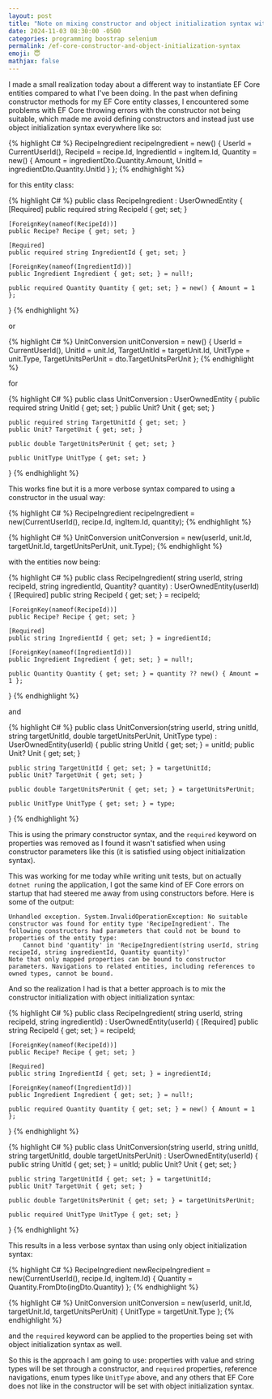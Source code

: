 ```yaml
---
layout: post
title: "Note on mixing constructor and object initialization syntax with EF Core entity classes"
date: 2024-11-03 08:30:00 -0500
categories: programming boostrap selenium
permalink: /ef-core-constructor-and-object-initialization-syntax
emoji: 😇
mathjax: false
---
```


I made a small realization today about a different way to instantiate EF Core entities compared to what I've been doing. In the past when defining constructor methods for my EF Core entity classes, I encountered some problems with EF Core throwing errors with the constructor not being suitable, which made me avoid defining constructors and instead just use object initialization syntax everywhere like so:

{% highlight C# %}
RecipeIngredient recipeIngredient = new()
{
    UserId = CurrentUserId(),
    RecipeId = recipe.Id,
    IngredientId = ingItem.Id,
    Quantity = new()
    {
        Amount = ingredientDto.Quantity.Amount,
        UnitId = ingredientDto.Quantity.UnitId
    }
};
{% endhighlight %}

for this entity class:

{% highlight C# %}
public class RecipeIngredient : UserOwnedEntity
{
    [Required]
    public required string RecipeId { get; set; }

    [ForeignKey(nameof(RecipeId))]
    public Recipe? Recipe { get; set; }

    [Required]
    public required string IngredientId { get; set; }

    [ForeignKey(nameof(IngredientId))]
    public Ingredient Ingredient { get; set; } = null!;

    public required Quantity Quantity { get; set; } = new() { Amount = 1 };
}
{% endhighlight %}

or 

{% highlight C# %}
UnitConversion unitConversion = new()
{
    UserId = CurrentUserId(),
    UnitId = unit.Id,
    TargetUnitId = targetUnit.Id,
    UnitType = unit.Type,
    TargetUnitsPerUnit = dto.TargetUnitsPerUnit
};
{% endhighlight %}

for 

{% highlight C# %}
public class UnitConversion : UserOwnedEntity
{
    public required string UnitId { get; set; }
    public Unit? Unit { get; set; }

    public required string TargetUnitId { get; set; }
    public Unit? TargetUnit { get; set; }

    public double TargetUnitsPerUnit { get; set; }

    public UnitType UnitType { get; set; }
}
{% endhighlight %}

This works fine but it is a more verbose syntax compared to using a constructor in the usual way:

{% highlight C# %}
RecipeIngredient recipeIngredient = new(CurrentUserId(), recipe.Id, ingItem.Id, quantity);
{% endhighlight %}

{% highlight C# %}
UnitConversion unitConversion = new(userId, unit.Id, targetUnit.Id,
                                            targetUnitsPerUnit, unit.Type);
{% endhighlight %}

with the entities now being:

{% highlight C# %}
public class RecipeIngredient(  string userId,
                                string recipeId,
                                string ingredientId,
                                Quantity? quantity) 
                                            : UserOwnedEntity(userId)
{
    [Required]
    public string RecipeId { get; set; } = recipeId;

    [ForeignKey(nameof(RecipeId))]
    public Recipe? Recipe { get; set; }

    [Required]
    public string IngredientId { get; set; } = ingredientId;

    [ForeignKey(nameof(IngredientId))]
    public Ingredient Ingredient { get; set; } = null!;

    public Quantity Quantity { get; set; } = quantity ?? new() { Amount = 1 };
}
{% endhighlight %}

and 

{% highlight C# %}
public class UnitConversion(string userId, string unitId, string targetUnitId,
                                    double targetUnitsPerUnit, UnitType type)
                                                    : UserOwnedEntity(userId)
{
    public string UnitId { get; set; } = unitId;
    public Unit? Unit { get; set; }

    public string TargetUnitId { get; set; } = targetUnitId;
    public Unit? TargetUnit { get; set; }

    public double TargetUnitsPerUnit { get; set; } = targetUnitsPerUnit;

    public UnitType UnitType { get; set; } = type;
}
{% endhighlight %}

This is using the primary constructor syntax, and the `required` keyword on properties was removed as I found it wasn't satisfied when using constructor parameters like this (it is satisfied using object initialization syntax).

This was working for me today while writing unit tests, but on actually `dotnet run`ing the application, I got the same kind of EF Core errors on startup that had steered me away from using constructors before. Here is some of the output:

```
Unhandled exception. System.InvalidOperationException: No suitable constructor was found for entity type 'RecipeIngredient'. The following constructors had parameters that could not be bound to properties of the entity type:
    Cannot bind 'quantity' in 'RecipeIngredient(string userId, string recipeId, string ingredientId, Quantity quantity)'
Note that only mapped properties can be bound to constructor parameters. Navigations to related entities, including references to owned types, cannot be bound.
```

And so the realization I had is that a better approach is to mix the constructor initialization with object initialization syntax:

{% highlight C# %}
public class RecipeIngredient(  string userId,
                                string recipeId,
                                string ingredientId) 
                                            : UserOwnedEntity(userId)
{
    [Required]
    public string RecipeId { get; set; } = recipeId;

    [ForeignKey(nameof(RecipeId))]
    public Recipe? Recipe { get; set; }

    [Required]
    public string IngredientId { get; set; } = ingredientId;

    [ForeignKey(nameof(IngredientId))]
    public Ingredient Ingredient { get; set; } = null!;

    public required Quantity Quantity { get; set; } = new() { Amount = 1 };
}
{% endhighlight %}

{% highlight C# %}
public class UnitConversion(string userId,
                            string unitId,
                            string targetUnitId,
                            double targetUnitsPerUnit)
                                            : UserOwnedEntity(userId)
{
    public string UnitId { get; set; } = unitId;
    public Unit? Unit { get; set; }

    public string TargetUnitId { get; set; } = targetUnitId;
    public Unit? TargetUnit { get; set; }

    public double TargetUnitsPerUnit { get; set; } = targetUnitsPerUnit;

    public required UnitType UnitType { get; set; }
}
{% endhighlight %}

This results in a less verbose syntax than using only object initialization syntax:

{% highlight C# %}
RecipeIngredient newRecipeIngredient
                            = new(CurrentUserId(), recipe.Id, ingItem.Id)
{
    Quantity = Quantity.FromDto(ingDto.Quantity)
};
{% endhighlight %}

{% highlight C# %}
UnitConversion unitConversion
            = new(userId, unit.Id, targetUnit.Id, targetUnitsPerUnit)
{
    UnitType = targetUnit.Type
};
{% endhighlight %}

and the `required` keyword can be applied to the properties being set with object initialization syntax as well.

So this is the approach I am going to use: properties with value and string types will be set through a constructor, and `required` properties, reference navigations, enum types like `UnitType` above, and any others that EF Core does not like in the constructor will be set with object initialization syntax. 
